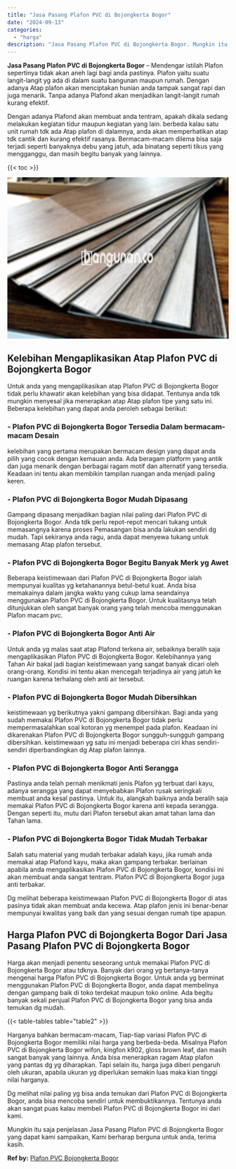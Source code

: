 ```yaml
---
title: "Jasa Pasang Plafon PVC di Bojongkerta Bogor"
date: "2024-09-13"
categories: 
  - "harga"
description: "Jasa Pasang Plafon PVC di Bojongkerta Bogor. Mungkin itu saja penjelasan Jasa Pasang Plafon PVC di Bojongkerta Bogor yang dapat kami sampaikan, Kami berharap..."
---
```


**Jasa Pasang Plafon PVC di Bojongkerta Bogor** – Mendengar istilah Plafon sepertinya tidak akan aneh lagi bagi anda pastinya. Plafon yaitu suatu langit-langit yg ada di dalam suatu bangunan maupun rumah. Dengan adanya Atap plafon akan menciptakan hunian anda tampak sangat rapi dan juga menarik. Tanpa adanya Plafond akan menjadikan langit-langit rumah kurang efektif.

Dengan adanya Plafond akan membuat anda tentram, apakah dikala sedang melakukan kegiatan tidur maupun kegiatan yang lain. berbeda kalau satu unit rumah tdk ada Atap plafon di dalamnya, anda akan memperhatikan atap tdk cantik dan kurang efektif rasanya. Bermacam-macam dilema bisa saja terjadi seperti banyaknya debu yang jatuh, ada binatang seperti tikus yang mengganggu, dan masih begitu banyak yang lainnya.

{{< toc >}}

![Jasa Pasang Plafon PVC di Bojongkerta Bogor](/images/flafond-pvc-murah29.png)

## Kelebihan Mengaplikasikan Atap Plafon PVC di Bojongkerta Bogor

Untuk anda yang mengaplikasikan atap Plafon PVC di Bojongkerta Bogor tidak perlu khawatir akan kelebihan yang bisa didapat. Tentunya anda tdk mungkin menyesal jika menerapkan atap Atap plafon tipe yang satu ini. Beberapa kelebihan yang dapat anda peroleh sebagai berikut:

### \- Plafon PVC di Bojongkerta Bogor Tersedia Dalam bermacam-macam Desain

kelebihan yang pertama merupakan bermacam design yang dapat anda pilih yang cocok dengan kemauan anda. Ada beragam platform yang antik dan juga menarik dengan berbagai ragam motif dan alternatif yang tersedia. Keadaan ini tentu akan membikin tampilan ruangan anda menjadi paling keren.

### \- Plafon PVC di Bojongkerta Bogor Mudah Dipasang

Gampang dipasang menjadikan bagian nilai paling dari Plafon PVC di Bojongkerta Bogor. Anda tdk perlu repot-repot mencari tukang untuk memasangnya karena proses Pemasangan bisa anda lakukan sendiri dg mudah. Tapi sekiranya anda ragu, anda dapat menyewa tukang untuk memasang Atap plafon tersebut.

### \- Plafon PVC di Bojongkerta Bogor Begitu Banyak Merk yg Awet

Beberapa keistimewaan dari Plafon PVC di Bojongkerta Bogor ialah mempunyai kualitas yg ketahanannya betul-betul kuat. Anda bisa memakainya dalam jangka waktu yang cukup lama seandainya menggunakan Plafon PVC di Bojongkerta Bogor. Untuk kualitasnya telah ditunjukkan oleh sangat banyak orang yang telah mencoba menggunakan Plafon macam pvc.

### \- Plafon PVC di Bojongkerta Bogor Anti Air

Untuk anda yg malas saat atap Plafond terkena air, sebaiknya beralih saja mengaplikasikan Plafon PVC di Bojongkerta Bogor. Kelebihannya yang Tahan Air bakal jadi bagian keistimewaan yang sangat banyak dicari oleh orang-orang. Kondisi ini tentu akan mencegah terjadinya air yang jatuh ke ruangan karena terhalang oleh anti air tersebut.

### \- Plafon PVC di Bojongkerta Bogor Mudah Dibersihkan

keistimewaan yg berikutnya yakni gampang dibersihkan. Bagi anda yang sudah memakai Plafon PVC di Bojongkerta Bogor tidak perlu mempermasalahkan soal kotoran yg menempel pada plafon. Keadaan ini dikarenakan Plafon PVC di Bojongkerta Bogor sungguh-sungguh gampang dibersihkan. keistimewaan yg satu ini menjadi beberapa ciri khas sendiri-sendiri diperbandingkan dg Atap plafon lainnya.

### \- Plafon PVC di Bojongkerta Bogor Anti Serangga

Pastinya anda telah pernah menikmati jenis Plafon yg terbuat dari kayu, adanya serangga yang dapat menyebabkan Plafon rusak seringkali membuat anda kesal pastinya. Untuk itu, alangkah baiknya anda beralih saja memakai Plafon PVC di Bojongkerta Bogor karena anti kepada serangga. Dengan seperti itu, mutu dari Plafon tersebut akan amat tahan lama dan Tahan lama.

### \- Plafon PVC di Bojongkerta Bogor Tidak Mudah Terbakar

Salah satu material yang mudah terbakar adalah kayu, jika rumah anda memakai atap Plafond kayu, maka akan gampang terbakar. berlainan apabila anda mengaplikasikan Plafon PVC di Bojongkerta Bogor, kondisi ini akan membuat anda sangat tentram. Plafon PVC di Bojongkerta Bogor juga anti terbakar.

Dg melihat beberapa keistimewaan Plafon PVC di Bojongkerta Bogor di atas pasinya tidak akan membuat anda kecewa. Atap plafon jenis ini benar-benar mempunyai kwalitas yang baik dan yang sesuai dengan rumah tipe apapun.

## Harga Plafon PVC di Bojongkerta Bogor Dari Jasa Pasang Plafon PVC di Bojongkerta Bogor

Harga akan menjadi penentu seseorang untuk memakai Plafon PVC di Bojongkerta Bogor atau tdknya. Banyak dari orang yg bertanya-tanya mengenai harga Plafon PVC di Bojongkerta Bogor. Untuk anda yg berminat menggunakan Plafon PVC di Bojongkerta Bogor, anda dapat membelinya dengan gampang baik di toko terdekat maupun toko online. Ada begitu banyak sekali penjual Plafon PVC di Bojongkerta Bogor yang bisa anda temukan dg mudah.

{{< table-tables table="table2" >}}

Harganya bahkan bermacam-macam, Tiap-tiap variasi Plafon PVC di Bojongkerta Bogor memiliki nilai harga yang berbeda-beda. Misalnya Plafon PVC di Bojongkerta Bogor wifon, kingfon k902, gloss brown leaf, dan masih sangat banyak yang lainnya. Anda bisa menerapkan ragam Atap plafon yang pantas dg yg diharapkan. Tapi selain itu, harga juga diberi pengaruh oleh ukuran, apabila ukuran yg diperlukan semakin luas maka kian tinggi nilai harganya.

Dg melihat nilai paling yg bisa anda temukan dari Plafon PVC di Bojongkerta Bogor, anda bisa mencoba sendiri untuk membuktikannya. Tentunya anda akan sangat puas kalau membeli Plafon PVC di Bojongkerta Bogor ini dari kami.

Mungkin itu saja penjelasan Jasa Pasang Plafon PVC di Bojongkerta Bogor yang dapat kami sampaikan, Kami berharap berguna untuk anda, terima kasih.

**Ref by:** [Plafon PVC Bojongkerta Bogor](https://id.wikipedia.org/wiki/Plafon)
